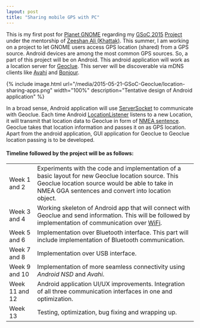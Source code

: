 ```yaml
---
layout: post
title: "Sharing mobile GPS with PC"
---
```


This is my first post for [Planet GNOME](http://planet.gnome.org) regarding my 
[GSoC 2015](http://google-melange.com/gsoc/homepage/google/gsoc2015) 
[Project](https://wiki.gnome.org/Outreach/SummerOfCode/2015/Projects/Ankit_GPSSharing) under the
mentorship of [Zeeshan Ali (Khattak)](https://wiki.gnome.org/ZeeshanAli). 
This summer, I am working on a project to let GNOME users access GPS location (shared) 
from a GPS source. Android devices are among the most common GPS sources. So, a 
part of this project will be on Android. This android application will work as a 
location server for [Geoclue](http://freedesktop.org/wiki/Software/GeoClue/). 
This server will be discoverable via mDNS clients like [Avahi](http://en.wikipedia.org/wiki/Avahi_%28software%29) 
and [Bonjour](http://en.wikipedia.org/wiki/Bonjour_%28software%29). 

{% include image.html url="/media/2015-05-21-GSoC-Geoclue/location-sharing-apps.png" width="100%" description="Tentative design of Android application" %}

In a broad sense, Android application will use [ServerSocket](http://developer.android.com/reference/java/net/ServerSocket.html) 
to communicate with Geoclue. Each time Android [LocationListener](http://developer.android.com/reference/android/location/LocationListener.html) listens to a new Location, it will transmit that location data to Geoclue in form
of [NMEA sentence](http://www.gpsinformation.org/dale/nmea.htm#nmea). Geoclue takes 
that location information and passes it on as GPS location. Apart from the android application, 
GUI application for Geoclue to Geoclue location passing is to be developed.

#### Timeline followed by the project will be as follows:
<table><tbody>
<tr>
	<td>Week 1 and 2 </td>
  <td>Experiments with the code and implementation of a basic layout for new Geoclue location source. This Geoclue location source would be able to take in NMEA GGA sentences and convert into location object.</td>
</tr>
<tr>
	<td>Week 3 and 4 </td>
  <td>Working skeleton of Android app that will connect with Geoclue and send information. This will be followed by implementation of communication over <a class="nonexistent" href="/WiFi">WiFi</a>.</td>
</tr>
<tr>
	<td>Week 5 and 6 </td>
  <td>Implementation over Bluetooth interface. This part will include implementation of Bluetooth communication.</td>
</tr>
<tr>
	<td>Week 7 and 8 </td>
  <td>Implementation over USB interface.</td>
</tr>
<tr>
	<td>Week 9 and 10 </td>
  <td>Implementation of more seamless connectivity using <em>Android NSD</em> and <em>Avahi</em>.</td>
</tr>
<tr>
	<td>Week 11 and 12 </td>
  <td>Android application UI/UX improvements. Integration of all three communication interfaces in one and optimization.</td>
</tr>
<tr>
	<td>Week 13 </td>
  <td>Testing, optimization, bug fixing and wrapping up.</td>
</tr>
</tbody></table>
